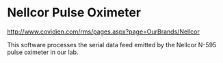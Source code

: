 Nellcor Pulse Oximeter
======

<http://www.covidien.com/rms/pages.aspx?page=OurBrands/Nellcor>

This software processes the serial data feed emitted by the Nellcor N-595 pulse oximeter in our lab.
